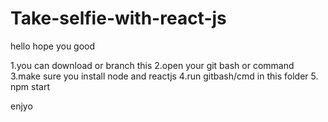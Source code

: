 # Take-selfie-with-react-js

hello hope you good 

1.you can download or branch this 
2.open your git bash or command
3.make sure you install node and reactjs
4.run gitbash/cmd in this folder
5. npm start

enjyo
